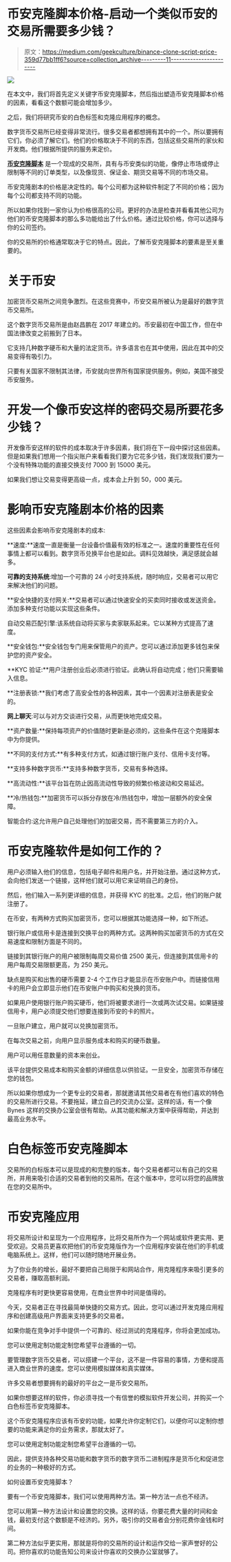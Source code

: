 # 币安克隆脚本价格-启动一个类似币安的交易所需要多少钱？

> 原文：<https://medium.com/geekculture/binance-clone-script-price-359d77bb1ff6?source=collection_archive---------11----------------------->

![](img/01188f91f848b13e119ac67dd2da4557.png)

在本文中，我们将首先定义关键字币安克隆脚本，然后指出塑造币安克隆脚本价格的因素，看看这个数额可能会增加多少。

之后，我们将研究币安的白色标签和克隆应用程序的概念。

数字货币交易所已经变得非常流行。很多交易者都想拥有其中的一个。所以要拥有它们，你必须了解它们。他们的价格取决于不同的东西，包括这些交易所的家伙和开发商。他们根据所提供的服务来定价。

[**币安克隆脚本**](https://radindev.com/binance-clone-script/) 是一个现成的交易所，具有与币安类似的功能，像停止市场或停止限制等不同的订单类型，以及像现货、保证金、期货交易等不同的市场交易。

币安克隆剧本的价格是决定性的。每个公司都为这种软件制定了不同的价格；因为每个公司都支持不同的功能。

所以如果你找到一家你认为价格很高的公司。更好的办法是检查并看看其他公司为他们的币安克隆脚本的那么多功能给出了什么价格。通过比较价格，你可以选择与你的公司签约。

你的交易所的价格通常取决于它的特点。因此，了解币安克隆脚本的要素是至关重要的。

# 关于币安

加密货币交易所之间竞争激烈。在这些竞赛中，币安交易所被认为是最好的数字货币交易所。

这个数字货币交易所是由赵昌鹏在 2017 年建立的。币安最初在中国工作，但在中国法律改变之前搬到了日本。

它支持几种数字硬币和大量的法定货币。许多语言也在其中使用，因此在其中的交易变得有吸引力。

只要有关国家不限制其法律，币安就向世界所有国家提供服务。例如，美国不接受币安服务。

# 开发一个像币安这样的密码交易所要花多少钱？

开发像币安这样的软件的成本取决于许多因素，我们将在下一段中探讨这些因素。但是如果我们想用一个指尖账户来看看我们要为它花多少钱，我们发现我们要为一个没有特殊功能的直接交换支付 7000 到 15000 美元。

如果我们想让交易变得更高级一点，成本会上升到 50，000 美元。

# 影响币安克隆剧本价格的因素

这些因素会影响币安克隆剧本的成本:

**速度:**速度一直是衡量一台设备价值最有效的标准之一。速度的重要性在任何事情上都可以看到。数字货币兑换平台也是如此。调料见效越快，满足感就会越多。

**可靠的支持系统**:增加一个可靠的 24 小时支持系统，随时响应，交易者可以用它来解决他们的问题。

**安全快捷的支付网关:**交易者可以通过快速安全的买卖同时接收或发送资金。添加多种支付功能以实现这些条件。

自动交易匹配引擎:该系统自动将买家与卖家联系起来。它以某种方式提高了速度。

**安全钱包:**安全钱包专门用来保管用户的资产。您可以通过添加更多钱包来保护您的资产安全。

**KYC 验证:**用户注册创业后必须进行验证。此确认将自动完成；他们只需要输入信息。

**注册表锁:**我们考虑了高安全性的各种因素，其中一个因素对注册表是安全的。

**网上聊天**:可以与对方交谈进行交易，从而更快地完成交易。

**资产数量:**保持每项资产的价值随时更新是必须的，这些条件在这个克隆脚本中为你提供。

**不同的支付方式:**有多种支付方式，如通过银行账户支付、信用卡支付等。

**支持多种数字货币:**支持多种数字货币，交易有多种选择。

**高流动性:**该平台旨在防止因高流动性导致的频繁价格波动和交易延迟。

**冷/热钱包:**加密货币可以拆分存放在冷/热钱包中，增加一层额外的安全保障。

智能合约:这允许用户自己处理他们的加密交易，而不需要第三方的介入。

# 币安克隆软件是如何工作的？

用户必须输入他们的信息，包括电子邮件和用户名，并开始注册。通过这种方式，会向他们发送一个链接，这样他们就可以用它来证明自己的身份。

然后，他们输入一系列更详细的信息，并获得 KYC 的批准。之后，他们的账户就注册了。

在币安，有两种方式购买加密货币，您可以根据其功能选择一种，如下所述。

银行账户或信用卡是连接到交换平台的两种方式。这两种购买加密货币的方式在交易速度和限制方面是不同的。

链接到其银行账户的用户被限制每周交易价值 2500 美元，但连接到其信用卡的用户每周交易限额更高，为 250 美元。

缺点是购买和出售的硬币需要 2-4 个工作日才能显示在币安账户中。而链接信用卡的用户会立即显示他们在币安账户中购买和兑换的货币。

如果用户使用银行账户购买硬币，他们将被要求进行一次或两次试交易。如果链接信用卡，用户必须提交他们想要连接到币安的卡的照片。

一旦账户建立，用户就可以兑换加密货币。

在每次交易之前，向用户显示服务成本和购买的硬币数量。

用户可以用任意数量的资本来创业。

该平台提供交易成本和购买金额的详细信息以供验证。一旦安全，加密货币存储在您的钱包。

所以如果你想成为一个更专业的交易者，那就邀请其他交易者在有他们喜欢的特色的交易所进行交易。不要拖延，建立自己的交流办公室。这样的话，有一个像 Bynes 这样的交换办公室会很有帮助。从其功能和解决方案中获得帮助，并达到最高业务水平。

# 白色标签币安克隆脚本

交易所的白标版本可以是现成的和完整的版本，每个交易者都可以有自己的交易所，并用来吸引合适的交易者到他的交易所。在这个版本中，您可以将您的品牌放在您的交易所中。

# 币安克隆应用

将交易所设计和呈现为一个应用程序，比将交易所作为一个网站或软件更实用、更受欢迎。交易员更喜欢把他们的币安克隆版作为一个应用程序安装在他们的手机或电脑系统上。这样，他们可以随时随地开展业务。

为了你业务的增长，最好不要把自己局限于和网站合作，用克隆程序来吸引更多的交易者，赚取高额利润。

克隆程序有时更快更容易使用，在商业世界中时间是值得的。

今天，交易者正在寻找最简单快捷的交易方式。因此，您可以通过开发克隆应用程序和创建高级用户界面来支持更多的交易者。

如果你能在竞争对手中提供一个可靠的、经过测试的克隆程序，你将会更加成功。

您可以使用定制功能定制您希望平台遵循的一切。

要管理数字货币交易者，可以搭建一个平台，这不是一件容易的事情，方便和提高进入商业世界的速度。您可以使用模拟媒体和真实媒体。

许多交易者想要拥有的最好的平台之一是币安交易所。

如果你想要这样的软件，你必须寻找一个有信誉的模拟软件开发公司，并购买一个白色标签币安克隆脚本。

这个币安克隆程序应该有币安的功能，如果允许你定制它们，以便你可以定制你想要的功能来满足你的业务需求，那就太好了。

您可以使用定制功能定制您希望平台遵循的一切。

因此，提供支持各种交易功能和数字货币的数字货币二进制程序是货币化和促进您的业务的一种极好的方式。

如何设置币安克隆脚本？

要有一个币安克隆脚本，我们可以使用两种方法。第一种方法一点也不经济。

您可以用第一种方法设计和设置您的交换。这样的话，你要花费大量的时间和金钱，最初支付这个数额是不经济的。另外，吸引你的交易者会分别花费你金钱和时间。

第二种方法似乎更实用，那就是将你的交易所的设计和运作交给一家声誉好的公司。把你喜欢的功能告知公司来设计你喜欢的交换办公室就够了。
